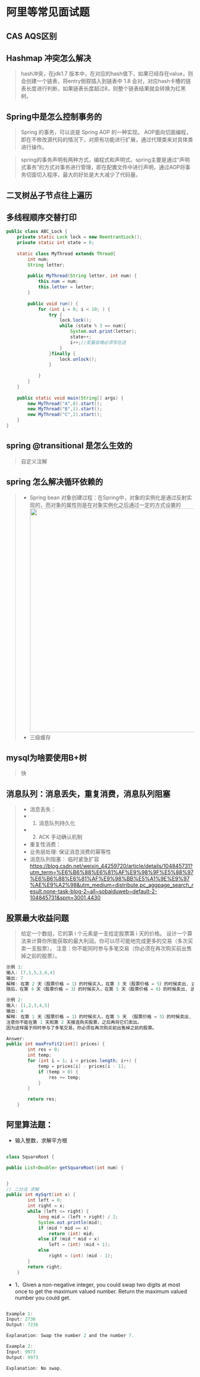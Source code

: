 # 阿里等常见面试题

## CAS AQS区别

## Hashmap 冲突怎么解决

> hash冲突，在jdk1.7 版本中，在对应的hash值下，如果已经存在value，则会创建一个链表，将entry倒叙插入到链表中
> 1.8 会对，对应hash卡槽的链表长度进行判断，如果链表长度超过8，则整个链表结果就会转换为红黑树。

## Spring中是怎么控制事务的

> Spring 的事务，可以说是 Spring AOP 的一种实现。
> AOP面向切面编程，即在不修改源代码的情况下，对原有功能进行扩展，通过代理类来对具体类进行操作。

> spring的事务声明有两种方式，编程式和声明式。spring主要是通过“声明式事务”的方式对事务进行管理，即在配置文件中进行声明，通过AOP将事务切面切入程序，最大的好处是大大减少了代码量。

## 二叉树丛子节点往上遍历

## 多线程顺序交替打印
```JAVA
public class ABC_Lock {
    private static Lock lock = new ReentrantLock();
    private static int state = 0;
 
    static class MyThread extends Thread{
        int num;
        String letter;
 
        public MyThread(String letter, int num) {
            this.num = num;
            this.letter = letter;
        }
 
        public void run() {
            for (int i = 0; i < 10; ) {
                try {
                    lock.lock();
                    while (state % 3 == num){
                        System.out.print(letter);
                        state++;
                        i++;//变量自增必须写在这
                    }
                }finally {
                    lock.unlock();
                }
 
            }
        }
    }
 
    public static void main(String[] args) {
        new MyThread("A",0).start();
        new MyThread("B",1).start();
        new MyThread("C",2).start();
    }
}
```
## spring @transitional 是怎么生效的

> 自定义注解

## spring 怎么解决循环依赖的

> * Spring bean 对象创建过程：在Spring中，对象的实例化是通过反射实现的，而对象的属性则是在对象实例化之后通过一定的方式设置的<br/>
<img width='600' src='https://pic2.zhimg.com/80/v2-666ec714ceda5e5be889b37c361d806d_720w.jpg'> <BR/>
> * 三级缓存 
## mysql为啥要使用B+树
> 快
## 消息队列：消息丢失，重复消费，消息队列阻塞
> * 消息丢失：
> * 1. 消息队列持久化
> * 2. ACK 手动确认机制
> * 重复性消费：
> * 业务层处理: 保证消息消费的幂等性
> * 消息队列阻塞：
> 临时紧急扩容
> https://blog.csdn.net/weixin_44259720/article/details/104845731?utm_term=%E6%B6%88%E6%81%AF%E9%98%9F%E5%88%97%E6%B6%88%E6%81%AF%E9%98%BB%E5%A1%9E%E9%97%AE%E9%A2%98&utm_medium=distribute.pc_aggpage_search_result.none-task-blog-2~all~sobaiduweb~default-2-104845731&spm=3001.4430


## 股票最大收益问题

> 给定一个数组，它的第 i 个元素是一支给定股票第 i 天的价格。
设计一个算法来计算你所能获取的最大利润。你可以尽可能地完成更多的交易（多次买卖一支股票）。
注意：你不能同时参与多笔交易（你必须在再次购买前出售掉之前的股票）。

```java
示例 1:
输入: [7,1,5,3,6,4]
输出: 7
解释: 在第 2 天（股票价格 = 1）的时候买入，在第 3 天（股票价格 = 5）的时候卖出, 这笔交易所能获得利润 = 5-1 = 4 。
随后，在第 4 天（股票价格 = 3）的时候买入，在第 5 天（股票价格 = 6）的时候卖出, 这笔交易所能获得利润 = 6-3 = 3 。

示例 2:
输入: [1,2,3,4,5]
输出: 4
解释: 在第 1 天（股票价格 = 1）的时候买入，在第 5 天 （股票价格 = 5）的时候卖出, 这笔交易所能获得利润 = 5-1 = 4 。
注意你不能在第 1 天和第 2 天接连购买股票，之后再将它们卖出。
因为这样属于同时参与了多笔交易，你必须在再次购买前出售掉之前的股票。

Answer:
public int maxProfit2(int[] prices) {
        int res = 0;
        int temp;
        for (int i = 1; i < prices.length; i++) {
            temp = prices[i] - prices[i - 1];
            if (temp > 0) {
                res += temp;
            }
        }

        return res;
    }

```

## 阿里算法题：

* 输入整数，求解平方根

```JAVA

class SquareRoot {

public List<Double> getSquareRoot(int num) {


} 
// 二分法 求解
public int mySqrt(int x) {
        int left = 0;
        int right = x;
        while (left <= right) {
            long mid = (left + right) / 2;
            System.out.println(mid);
            if (mid * mid == x)
                return (int) mid;
            else if (mid * mid < x)
                left = (int) (mid + 1);
            else
                right = (int) (mid - 1);
        }
        return right;
    }

```

* 1、Given a non-negative integer, you could swap two digits at most once to get the maximum valued number. Return the maximum valued number you could get.
``` JAVA

Example 1:
Input: 2736
Output: 7236

Explanation: Swap the number 2 and the number 7.

Example 2:
Input: 9973
Output: 9973

Explanation: No swap.
``` 

